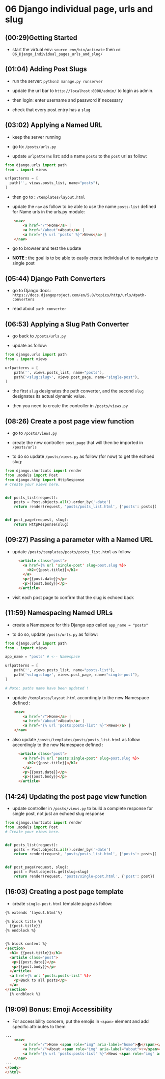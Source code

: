 # 06 Django individual page, urls and slug

## (00:29)Getting Started

- start the virtual env: `source env/bin/activate` then
  `cd 06_Django_individual_pages_urls_and_slug/`

## (01:04) Adding Post Slugs

- run the server: `python3 manage.py runserver`

- update the url bar to `http://localhost:8000/admin/` to
  login as admin.

- then login: enter username and password if necessary

- check that every post entry has a `slug`

## (03:02) Applying a Named URL

- keep the server running

- go to: `/posts/urls.py`

- update `urlpatterns` list: add a name `posts` to
  the `post` url as follow:

```py
from django.urls import path
from . import views

urlpatterns = [
  path('', views.posts_list, name="posts"),
]
```

- then go to : `/templates/layout.html`

- update the `nav` as follow to be able to use the name
  `posts-list` defined for Name urls in the urls.py module:

```html
    <nav>
        <a href="/">Home</a> |
        <a href="/about">About</a> |
        <a href="{% url 'posts' %}">News</a> |
    </nav>
```

- go to browser and test the update
  
- **NOTE :** the goal is to be able to easily create individual url to
  navigate to single post

## (05:44) Django Path Converters

- go to Django docs:
  `https://docs.djangoproject.com/en/5.0/topics/http/urls/#path-converters`

- read about `path converter`

## (06:53) Applying a Slug Path Converter

- go back to `/posts/urls.py`

- update as follow:

```py
from django.urls import path
from . import views

urlpatterns = [
    path('', views.posts_list, name="posts"),
    path('<slug:slug>', views.post_page, name="single-post"),
]
```

- the first `slug` designates the path converter, and
  the second `slug` designates its actual dynamic value.

- then you need to create the controller in `/posts/views.py`

## (08:26) Create a post page view function

- go to `/posts/views.py`

- create the new controller: `post_page` that will then be
  imported in `/posts/urls`

- to do so update `/posts/views.py` as follow (for now) to get
  the echoed slug:

```py
from django.shortcuts import render
from .models import Post
from django.http import HttpResponse
# Create your views here.


def posts_list(request):
    posts = Post.objects.all().order_by('-date')
    return render(request, 'posts/posts_list.html', {'posts': posts})


def post_page(request, slug):
    return HttpResponse(slug)
```

## (09:27) Passing a parameter with a Named URL

- update `/posts/templates/posts/posts_list.html` as follow

```html
      <article class="post">
        <a href={% url 'single-post' slug=post.slug %}>
          <h2>{{post.title}}</h2>
        </a>
        <p>{{post.date}}</p>
        <p>{{post.body}}</p>
      </article>
```

- visit each post page to confirm that the slug is echoed back

## (11:59) Namespacing Named URLs

- create a Namespace for this Django app called `app_name = "posts"`

- to do so, update `/posts/urls.py` as follow:

```py
from django.urls import path
from . import views

app_name = "posts" # <-- Namespace

urlpatterns = [
    path('', views.posts_list, name="posts-list"),
    path('<slug:slug>', views.post_page, name="single-post"),
]

# Note: paths name have been updated !
```

- update `/templates/layout.html` accordingly to the new Namespace
  defined :

```html
    <nav>
        <a href="/">Home</a> |
        <a href="/about">About</a> |
        <a href="{% url 'posts:posts-list' %}">News</a> |
    </nav>
```

- also update `/posts/templates/posts/posts_list.html` as
  follow accordingly to the new Namespace defined :

```html
      <article class="post">
        <a href={% url 'posts:single-post' slug=post.slug %}>
          <h2>{{post.title}}</h2>
        </a>
        <p>{{post.date}}</p>
        <p>{{post.body}}</p>
      </article>
```

## (14:24) Updating the post page view function

- update controller in `/posts/views.py` to build a complete
  response for single post, not just an echoed slug response

```py
from django.shortcuts import render
from .models import Post
# Create your views here.


def posts_list(request):
    posts = Post.objects.all().order_by('-date')
    return render(request, 'posts/posts_list.html', {'posts': posts})


def post_page(request, slug):
    post = Post.objects.get(slug=slug)
    return render(request, 'posts/single-post.html', {'post': post})

```

## (16:03) Creating a post page template

- create `single-post.html` template page as follow:

```html
{% extends 'layout.html'%}

{% block title %}
  {{post.title}} 
{% endblock %}


{% block content %}
<section>
  <h1> {{post.title}}</h1>
  <article class="post">
   <p>{{post.date}}</p>
   <p>{{post.body}}</p>
  </article>
  <a href={% url 'posts:posts-list' %}>
    <p>Back to all posts</p>
  </a>
</section>
  {% endblock %}
```

## (19:09) Bonus: Emoji Accessibility

- For accessibility concern, put the emojis in `<span>` element
  and add specific attributes to them

```html
...
    <nav>
        <a href="/">Home <span role="img" aria-label="home">🏠</span></a> |
        <a href="/">About <span role="img" aria-label="about">❔</span></a> |
        <a href="{% url 'posts:posts-list' %}">News <span role="img" aria-label="posts">📰</span></a> |
    </nav>
...
</body>
</html>

```
